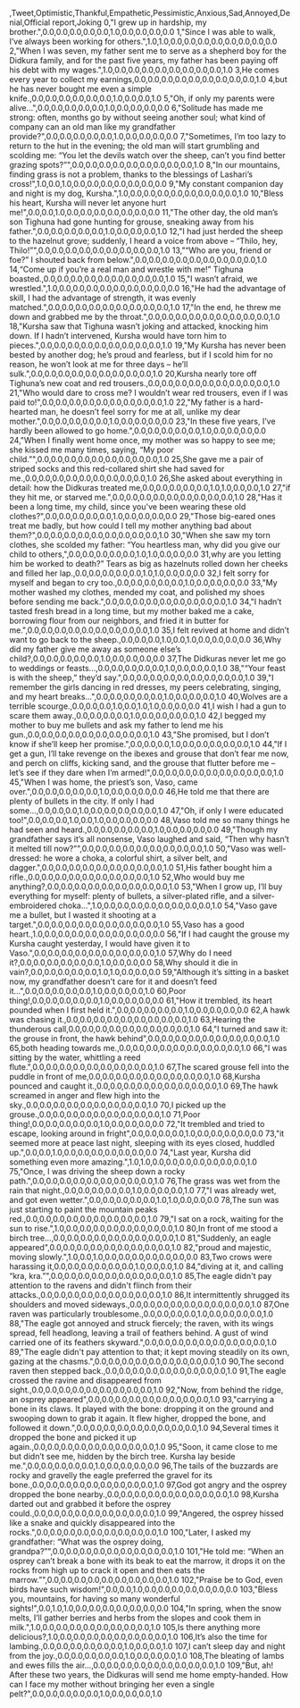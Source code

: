 ,Tweet,Optimistic,Thankful,Empathetic,Pessimistic,Anxious,Sad,Annoyed,Denial,Official report,Joking
0,"I grew up in hardship, my brother.",0.0,0.0,0.0,0.0,0.0,1.0,0.0,0.0,0.0,0.0
1,"Since I was able to walk, I’ve always been working for others.",1.0,1.0,0.0,0.0,0.0,0.0,0.0,0.0,0.0,0.0
2,"When I was seven, my father sent me to serve as a shepherd boy for the Didkura family, and for the past five years, my father has been paying off his debt with my wages.",1.0,0.0,0.0,0.0,0.0,0.0,0.0,0.0,0.0,1.0
3,He comes every year to collect my earnings,0.0,0.0,0.0,0.0,0.0,0.0,0.0,0.0,0.0,1.0
4,but he has never bought me even a simple knife.,0.0,0.0,0.0,0.0,0.0,0.0,1.0,0.0,0.0,1.0
5,"Oh, if only my parents were alive...",0.0,0.0,0.0,0.0,0.0,1.0,0.0,0.0,0.0,0.0
6,"Solitude has made me strong: often, months go by without seeing another soul; what kind of company can an old man like my grandfather provide?",0.0,0.0,0.0,0.0,0.0,1.0,0.0,0.0,0.0,0.0
7,"Sometimes, I’m too lazy to return to the hut in the evening; the old man will start grumbling and scolding me: “You let the devils watch over the sheep, can’t you find better grazing spots?”",0.0,0.0,0.0,0.0,0.0,0.0,0.0,0.0,0.0,1.0
8,"In our mountains, finding grass is not a problem, thanks to the blessings of Lashari’s cross!",1.0,0.0,1.0,0.0,0.0,0.0,0.0,0.0,0.0,0.0
9,"My constant companion day and night is my dog, Kursha.",1.0,0.0,0.0,0.0,0.0,0.0,0.0,0.0,0.0,1.0
10,"Bless his heart, Kursha will never let anyone hurt me!",0.0,0.0,1.0,0.0,0.0,0.0,0.0,0.0,0.0,0.0
11,"The other day, the old man’s son Tighuna had gone hunting for grouse, sneaking away from his father.",0.0,0.0,0.0,0.0,0.0,1.0,0.0,0.0,0.0,1.0
12,"I had just herded the sheep to the hazelnut grove; suddenly, I heard a voice from above – “Thilo, hey, Thilo!”",0.0,0.0,0.0,0.0,0.0,0.0,0.0,0.0,0.0,1.0
13,"“Who are you, friend or foe?” I shouted back from below.",0.0,0.0,0.0,0.0,0.0,0.0,0.0,0.0,0.0,1.0
14,“Come up if you’re a real man and wrestle with me!” Tighuna boasted.,0.0,0.0,0.0,0.0,0.0,0.0,0.0,0.0,0.0,1.0
15,"I wasn’t afraid, we wrestled.",1.0,0.0,0.0,0.0,0.0,0.0,0.0,0.0,0.0,0.0
16,"He had the advantage of skill, I had the advantage of strength, it was evenly matched.",0.0,0.0,0.0,0.0,0.0,0.0,0.0,0.0,0.0,1.0
17,"In the end, he threw me down and grabbed me by the throat.",0.0,0.0,0.0,0.0,0.0,0.0,0.0,0.0,0.0,1.0
18,"Kursha saw that Tighuna wasn’t joking and attacked, knocking him down. If I hadn’t intervened, Kursha would have torn him to pieces.",0.0,0.0,0.0,0.0,0.0,0.0,0.0,0.0,0.0,1.0
19,"My Kursha has never been bested by another dog; he’s proud and fearless, but if I scold him for no reason, he won’t look at me for three days – he’ll sulk.",0.0,0.0,0.0,0.0,0.0,0.0,0.0,0.0,0.0,1.0
20,Kursha nearly tore off Tighuna’s new coat and red trousers.,0.0,0.0,0.0,0.0,0.0,0.0,0.0,0.0,0.0,1.0
21,"Who would dare to cross me? I wouldn’t wear red trousers, even if I was paid to!",0.0,0.0,0.0,0.0,0.0,0.0,0.0,0.0,0.0,1.0
22,"My father is a hard-hearted man, he doesn’t feel sorry for me at all, unlike my dear mother.",0.0,0.0,0.0,0.0,0.0,1.0,0.0,0.0,0.0,0.0
23,"In these five years, I’ve hardly been allowed to go home.",0.0,0.0,0.0,0.0,0.0,1.0,0.0,0.0,0.0,0.0
24,"When I finally went home once, my mother was so happy to see me; she kissed me many times, saying, “My poor child.”",0.0,0.0,0.0,0.0,0.0,0.0,0.0,0.0,0.0,1.0
25,She gave me a pair of striped socks and this red-collared shirt she had saved for me.,0.0,0.0,0.0,0.0,0.0,0.0,0.0,0.0,0.0,1.0
26,She asked about everything in detail: how the Didkuras treated me,0.0,0.0,0.0,0.0,0.0,1.0,1.0,0.0,0.0,1.0
27,"if they hit me, or starved me.",0.0,0.0,0.0,0.0,0.0,0.0,0.0,0.0,0.0,1.0
28,"Has it been a long time, my child, since you've been wearing these old clothes?",0.0,0.0,0.0,0.0,0.0,1.0,0.0,0.0,0.0,0.0
29,"Those big-eared ones treat me badly, but how could I tell my mother anything bad about them?",0.0,0.0,0.0,0.0,0.0,0.0,0.0,0.0,0.0,1.0
30,"When she saw my torn clothes, she scolded my father: “You heartless man, why did you give our child to others,",0.0,0.0,0.0,0.0,0.0,1.0,1.0,0.0,0.0,0.0
31,why are you letting him be worked to death?” Tears as big as hazelnuts rolled down her cheeks and filled her lap.,0.0,0.0,0.0,0.0,0.0,1.0,1.0,0.0,0.0,0.0
32,I felt sorry for myself and began to cry too.,0.0,0.0,0.0,0.0,0.0,1.0,0.0,0.0,0.0,0.0
33,"My mother washed my clothes, mended my coat, and polished my shoes before sending me back.",0.0,0.0,0.0,0.0,0.0,0.0,0.0,0.0,0.0,1.0
34,"I hadn’t tasted fresh bread in a long time, but my mother baked me a cake, borrowing flour from our neighbors, and fried it in butter for me.",0.0,0.0,0.0,0.0,0.0,0.0,0.0,0.0,0.0,1.0
35,I felt revived at home and didn’t want to go back to the sheep.,0.0,0.0,0.0,1.0,0.0,1.0,0.0,0.0,0.0,0.0
36,Why did my father give me away as someone else’s child?,0.0,0.0,0.0,0.0,0.0,1.0,0.0,0.0,0.0,0.0
37,The Didkuras never let me go to weddings or feasts...,0.0,0.0,0.0,0.0,0.0,1.0,0.0,0.0,0.0,1.0
38,"“Your feast is with the sheep,” they’d say.",0.0,0.0,0.0,0.0,0.0,0.0,0.0,0.0,0.0,1.0
39,"I remember the girls dancing in red dresses, my peers celebrating, singing, and my heart breaks...",0.0,0.0,0.0,0.0,0.0,1.0,0.0,0.0,0.0,1.0
40,Wolves are a terrible scourge.,0.0,0.0,0.0,1.0,0.0,1.0,1.0,0.0,0.0,0.0
41,I wish I had a gun to scare them away.,0.0,0.0,0.0,0.0,1.0,0.0,0.0,0.0,0.0,1.0
42,I begged my mother to buy me bullets and ask my father to lend me his gun.,0.0,0.0,0.0,0.0,0.0,0.0,0.0,0.0,0.0,1.0
43,"She promised, but I don’t know if she’ll keep her promise.",0.0,0.0,0.0,1.0,0.0,0.0,0.0,0.0,0.0,1.0
44,"If I get a gun, I’ll take revenge on the ibexes and grouse that don’t fear me now, and perch on cliffs, kicking sand, and the grouse that flutter before me – let’s see if they dare when I’m armed!",0.0,0.0,0.0,0.0,0.0,0.0,0.0,0.0,0.0,1.0
45,"When I was home, the priest’s son, Vaso, came over.",0.0,0.0,0.0,0.0,0.0,1.0,0.0,0.0,0.0,0.0
46,He told me that there are plenty of bullets in the city. If only I had some...,0.0,0.0,0.0,1.0,0.0,0.0,0.0,0.0,0.0,1.0
47,"Oh, if only I were educated too!",0.0,0.0,0.0,1.0,0.0,1.0,0.0,0.0,0.0,0.0
48,Vaso told me so many things he had seen and heard.,0.0,0.0,0.0,0.0,0.0,1.0,0.0,0.0,0.0,0.0
49,"Though my grandfather says it’s all nonsense, Vaso laughed and said, “Then why hasn’t it melted till now?”",0.0,0.0,0.0,0.0,0.0,0.0,0.0,0.0,0.0,1.0
50,"Vaso was well-dressed: he wore a choka, a colorful shirt, a silver belt, and dagger.",0.0,0.0,0.0,0.0,0.0,0.0,0.0,0.0,0.0,1.0
51,His father bought him a rifle.,0.0,0.0,0.0,0.0,0.0,0.0,0.0,0.0,0.0,1.0
52,Who would buy me anything?,0.0,0.0,0.0,0.0,0.0,0.0,0.0,0.0,0.0,1.0
53,"When I grow up, I’ll buy everything for myself: plenty of bullets, a silver-plated rifle, and a silver-embroidered choka...",1.0,0.0,0.0,0.0,0.0,0.0,0.0,0.0,0.0,1.0
54,"Vaso gave me a bullet, but I wasted it shooting at a target.",0.0,0.0,0.0,0.0,0.0,0.0,0.0,0.0,0.0,1.0
55,Vaso has a good heart.,1.0,0.0,0.0,0.0,0.0,0.0,0.0,0.0,0.0,0.0
56,"If I had caught the grouse my Kursha caught yesterday, I would have given it to Vaso.",0.0,0.0,0.0,0.0,0.0,0.0,0.0,0.0,0.0,1.0
57,Why do I need it?,0.0,0.0,0.0,0.0,0.0,0.0,1.0,0.0,0.0,0.0
58,Why should it die in vain?,0.0,0.0,0.0,0.0,0.0,1.0,1.0,0.0,0.0,0.0
59,"Although it’s sitting in a basket now, my grandfather doesn’t care for it and doesn’t feed it...",0.0,0.0,0.0,0.0,0.0,1.0,0.0,0.0,0.0,1.0
60,Poor thing!,0.0,0.0,0.0,0.0,0.0,1.0,0.0,0.0,0.0,0.0
61,"How it trembled, its heart pounded when I first held it.",0.0,0.0,0.0,0.0,0.0,1.0,0.0,0.0,0.0,0.0
62,A hawk was chasing it.,0.0,0.0,0.0,0.0,0.0,0.0,0.0,0.0,0.0,1.0
63,Hearing the thunderous call,0.0,0.0,0.0,0.0,0.0,0.0,0.0,0.0,0.0,1.0
64,"I turned and saw it: the grouse in front, the hawk behind",0.0,0.0,0.0,0.0,0.0,0.0,0.0,0.0,0.0,1.0
65,both heading towards me.,0.0,0.0,0.0,0.0,0.0,0.0,0.0,0.0,0.0,1.0
66,"I was sitting by the water, whittling a reed flute.",0.0,0.0,0.0,0.0,0.0,0.0,0.0,0.0,0.0,1.0
67,The scared grouse fell into the puddle in front of me,0.0,0.0,0.0,0.0,0.0,0.0,0.0,0.0,0.0,1.0
68,Kursha pounced and caught it.,0.0,0.0,0.0,0.0,0.0,0.0,0.0,0.0,0.0,1.0
69,The hawk screamed in anger and flew high into the sky.,0.0,0.0,0.0,0.0,0.0,0.0,0.0,0.0,0.0,1.0
70,I picked up the grouse.,0.0,0.0,0.0,0.0,0.0,0.0,0.0,0.0,0.0,1.0
71,Poor thing!,0.0,0.0,0.0,0.0,0.0,1.0,0.0,0.0,0.0,0.0
72,"It trembled and tried to escape, looking around in fright",0.0,0.0,0.0,0.0,1.0,0.0,0.0,0.0,0.0,0.0
73,"it seemed more at peace last night, sleeping with its eyes closed, huddled up.",0.0,0.0,1.0,0.0,0.0,0.0,0.0,0.0,0.0,0.0
74,"Last year, Kursha did something even more amazing.",1.0,1.0,0.0,0.0,0.0,0.0,0.0,0.0,0.0,1.0
75,"Once, I was driving the sheep down a rocky path.",0.0,0.0,0.0,0.0,0.0,0.0,0.0,0.0,0.0,1.0
76,The grass was wet from the rain that night.,0.0,0.0,0.0,0.0,0.0,1.0,0.0,0.0,0.0,1.0
77,"I was already wet, and got even wetter.",0.0,0.0,0.0,0.0,0.0,1.0,1.0,0.0,0.0,0.0
78,The sun was just starting to paint the mountain peaks red.,0.0,0.0,0.0,0.0,0.0,0.0,0.0,0.0,0.0,1.0
79,"I sat on a rock, waiting for the sun to rise.",1.0,0.0,0.0,0.0,0.0,0.0,0.0,0.0,0.0,1.0
80,In front of me stood a birch tree...,0.0,0.0,0.0,0.0,0.0,0.0,0.0,0.0,0.0,1.0
81,"Suddenly, an eagle appeared",0.0,0.0,0.0,0.0,0.0,0.0,0.0,0.0,0.0,1.0
82,"proud and majestic, moving slowly.",1.0,0.0,1.0,0.0,0.0,0.0,0.0,0.0,0.0,0.0
83,Two crows were harassing it,0.0,0.0,0.0,0.0,0.0,0.0,1.0,0.0,0.0,1.0
84,"diving at it, and calling “kra, kra.”",0.0,0.0,0.0,0.0,0.0,0.0,0.0,0.0,0.0,1.0
85,The eagle didn't pay attention to the ravens and didn't flinch from their attacks.,0.0,0.0,0.0,0.0,0.0,0.0,0.0,0.0,0.0,1.0
86,It intermittently shrugged its shoulders and moved sideways.,0.0,0.0,0.0,0.0,0.0,0.0,0.0,0.0,0.0,1.0
87,One raven was particularly troublesome.,0.0,0.0,0.0,0.0,1.0,0.0,0.0,0.0,0.0,1.0
88,"The eagle got annoyed and struck fiercely; the raven, with its wings spread, fell headlong, leaving a trail of feathers behind. A gust of wind carried one of its feathers skyward.",0.0,0.0,0.0,0.0,0.0,0.0,0.0,0.0,0.0,1.0
89,"The eagle didn't pay attention to that; it kept moving steadily on its own, gazing at the chasms.",0.0,0.0,0.0,0.0,0.0,0.0,0.0,0.0,0.0,1.0
90,The second raven then stepped back.,0.0,0.0,0.0,0.0,0.0,0.0,0.0,0.0,0.0,1.0
91,The eagle crossed the ravine and disappeared from sight.,0.0,0.0,0.0,0.0,0.0,0.0,0.0,0.0,0.0,1.0
92,"Now, from behind the ridge, an osprey appeared",0.0,0.0,0.0,0.0,0.0,0.0,0.0,0.0,0.0,1.0
93,"carrying a bone in its claws. It played with the bone: dropping it on the ground and swooping down to grab it again. It flew higher, dropped the bone, and followed it down.",0.0,0.0,0.0,0.0,0.0,0.0,0.0,0.0,0.0,1.0
94,Several times it dropped the bone and picked it up again.,0.0,0.0,0.0,0.0,0.0,0.0,0.0,0.0,0.0,1.0
95,"Soon, it came close to me but didn’t see me, hidden by the birch tree. Kursha lay beside me.",0.0,0.0,0.0,0.0,0.0,1.0,0.0,0.0,0.0,0.0
96,The tails of the buzzards are rocky and gravelly the eagle preferred the gravel for its bone.,0.0,0.0,0.0,0.0,0.0,0.0,0.0,0.0,0.0,1.0
97,God got angry and the osprey dropped the bone nearby.,0.0,0.0,0.0,0.0,0.0,0.0,0.0,0.0,0.0,1.0
98,Kursha darted out and grabbed it before the osprey could.,0.0,0.0,0.0,0.0,0.0,0.0,0.0,0.0,0.0,1.0
99,"Angered, the osprey hissed like a snake and quickly disappeared into the rocks.",0.0,0.0,0.0,0.0,0.0,0.0,0.0,0.0,0.0,1.0
100,"Later, I asked my grandfather: “What was the osprey doing, grandpa?”",0.0,0.0,0.0,0.0,0.0,0.0,0.0,0.0,0.0,1.0
101,"He told me: “When an osprey can’t break a bone with its beak to eat the marrow, it drops it on the rocks from high up to crack it open and then eats the marrow.”",0.0,0.0,0.0,0.0,0.0,0.0,0.0,0.0,0.0,1.0
102,"Praise be to God, even birds have such wisdom!",0.0,0.0,1.0,0.0,0.0,0.0,0.0,0.0,0.0,0.0
103,"Bless you, mountains, for having so many wonderful sights!",0.0,1.0,1.0,0.0,0.0,0.0,0.0,0.0,0.0,0.0
104,"In spring, when the snow melts, I’ll gather berries and herbs from the slopes and cook them in milk.",1.0,0.0,0.0,0.0,0.0,0.0,0.0,0.0,0.0,1.0
105,Is there anything more delicious?,1.0,0.0,0.0,0.0,0.0,0.0,0.0,0.0,0.0,1.0
106,It’s also the time for lambing.,0.0,0.0,0.0,0.0,0.0,0.0,1.0,0.0,0.0,1.0
107,I can’t sleep day and night from the joy.,0.0,0.0,0.0,0.0,0.0,1.0,0.0,0.0,0.0,1.0
108,The bleating of lambs and ewes fills the air...,0.0,0.0,0.0,0.0,0.0,0.0,0.0,0.0,0.0,1.0
109,"But, ah! After these two years, the Didkuras will send me home empty-handed. How can I face my mother without bringing her even a single pelt?",0.0,0.0,0.0,0.0,0.0,1.0,0.0,0.0,0.0,1.0
